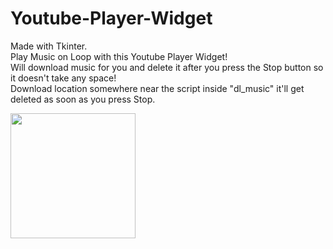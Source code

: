 # Youtube-Player-Widget

Made with Tkinter.
<br/>
Play Music on Loop with this Youtube Player Widget!
<br/>
Will download music for you and delete it after you press the Stop button so it doesn't take any space!
<br/>
Download location somewhere near the script inside "dl_music" it'll get deleted as soon as you press Stop.
<br/>


<img src="https://ibb.co/St3PKWb" width=200/>
